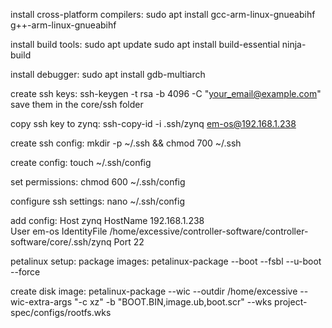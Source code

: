 install cross-platform compilers: sudo apt install gcc-arm-linux-gnueabihf g++-arm-linux-gnueabihf

install build tools: 
sudo apt update
sudo apt install build-essential ninja-build

install debugger:
sudo apt install gdb-multiarch

create ssh keys:
ssh-keygen -t rsa -b 4096 -C "your_email@example.com"
save them in the core/ssh folder

copy ssh key to zynq:
ssh-copy-id -i .ssh/zynq em-os@192.168.1.238

create ssh config:
mkdir -p ~/.ssh && chmod 700 ~/.ssh

create config:
touch ~/.ssh/config

set permissions:
chmod 600 ~/.ssh/config

configure ssh settings:
nano ~/.ssh/config

add config:
Host zynq
    HostName 192.168.1.238    
    User em-os
    IdentityFile /home/excessive/controller-software/controller-software/core/.ssh/zynq
    Port 22







petalinux setup:
package images:
petalinux-package --boot --fsbl --u-boot --force

create disk image:
petalinux-package --wic --outdir /home/excessive --wic-extra-args "-c xz" -b "BOOT.BIN,image.ub,boot.scr" --wks project-spec/configs/rootfs.wks





